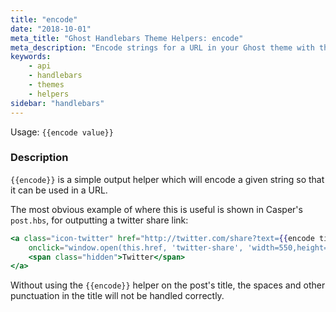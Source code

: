```yaml
---
title: "encode"
date: "2018-10-01"
meta_title: "Ghost Handlebars Theme Helpers: encode"
meta_description: "Encode strings for a URL in your Ghost theme with this handlebars helper. Read more about themes 👻"
keywords:
    - api
    - handlebars
    - themes
    - helpers
sidebar: "handlebars"
---
```


Usage: `{{encode value}}`

### Description

`{{encode}}` is a simple output helper which will encode a given string so that it can be used in a URL.

The most obvious example of where this is useful is shown in Casper's `post.hbs`, for outputting a twitter share link:

```handlebars
<a class="icon-twitter" href="http://twitter.com/share?text={{encode title}}&url={{url absolute=true}}"
    onclick="window.open(this.href, 'twitter-share', 'width=550,height=235');return false;">
    <span class="hidden">Twitter</span>
</a>

```

Without using the `{{encode}}` helper on the post's title, the spaces and other punctuation in the title will not be handled correctly.
